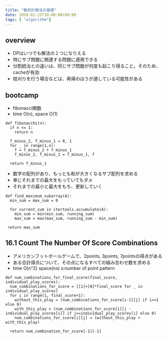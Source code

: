 ```yaml
---
title: "動的計画法の基礎"
date: 2018-01-22T10:00:00+09:00
tags: [ "algorithm"]
---
```


## overview
- DPはいつでも解法の１つになりえる
- 特にサブ問題に関連する問題に適用できる
- 分割統治との違いは、同じサブ問題が何度も起こり得ること。そのため、cacheが有効
- 枝刈りを行う場合などは、再帰のほうが適している可能性がある

## bootcamp
- fibonacci関数
- time O(n), space O(1)

```
def fibonacchi(n):
  if n <= 1:
    return n
    
  f_minus_2, f_minus_1 = 0, 1
  for _ in range(1,n):
    f = f_minus_2 + f_minus_1
    f_minus_2, f_minus_1 = f_minus_1, f
  
  return f_minus_1
```

- 数字の配列があり、もっとも和が大きくなるサブ配列を求める
- 単にそれまでの最大をもっていてもダメ
- それまでの最小と最大をもち、更新していく

```
def find_maximum_subarray(A):
  min_sum = max_sum = 0
  
  for current_sum in itertools.accumulate(A):
    min_sum = min(min_sum, running_sum)
    max_sum = max(max_sum, running_sum - min_sum)
    
 return max_sum
```

## 16.1 Count The Number Of Score Combinations
- アメリカンフットボールゲームで、2points, 3points, 7pointsの得点がある
- ある合計得点について、その点になるすべての組み合わせ数を求める
- time O(n^2) space(ns) s:number of point pattern

```
def num_combinations_for_final_score(final_score, individual_play_scores):
  num_combinations_for_score = [[1]+[0]*final_score for _ in individual_play_scores]
  for i in range(1, final_score+1):
    without_this_play = (num_combinations_for_score[i-1][j] if i>=1 else 0)
    with_this_play = (num_combinations_for_score[i][j - individual_play_scores[i]] if j>=individual_play_scores[i] else 0)
    num_combinations_for_score[i][j] = (without_this_play + with_this_play)
    
  return num_combination_for_score[-1][-1]
```

